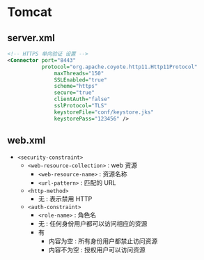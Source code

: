 # Tomcat

## server.xml

```xml server.xml
<!-- HTTPS 单向验证 设置 -->
<Connector port="8443" 
           protocol="org.apache.coyote.http11.Http11Protocol"
               maxThreads="150" 
               SSLEnabled="true" 
               scheme="https" 
               secure="true"
               clientAuth="false" 
               sslProtocol="TLS" 
               keystoreFile="conf/keystore.jks" 
               keystorePass="123456" />
```

## web.xml

- `<security-constraint>`
    * `<web-resource-collection>` : web 资源
        + `<web-resource-name>` : 资源名称
        + `<url-pattern>` : 匹配的 URL 
    * `<http-method>` 
        + 无 : 表示禁用 HTTP 
    * `<auth-constraint>`
        + `<role-name>` : 角色名
        + 无 : 任何身份用户都可以访问相应的资源
        + 有 
            - 内容为空 : 所有身份用户都禁止访问资源
            - 内容不为空 : 授权用户可以访问资源